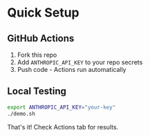 # Quick Setup

## GitHub Actions
1. Fork this repo
2. Add `ANTHROPIC_API_KEY` to your repo secrets
3. Push code - Actions run automatically

## Local Testing
```bash
export ANTHROPIC_API_KEY="your-key"
./demo.sh
```

That's it! Check Actions tab for results. 